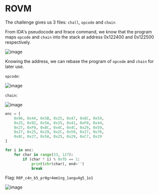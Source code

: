 # ROVM

The challenge gives us 3 files: ```chall```, ```opcode``` and ```chain```

From IDA's pseudocode and ltrace command, we know that the program maps ```opcode``` and ```chain``` into the stack at address 0x122400 and 0x122500 respectively.

![image](https://github.com/san601/CTF_Archive/assets/144963803/712c9614-7711-4bb3-9cbf-6ade7c772bbd)

Knowing the address, we can rebase the program of ```opcode``` and ```chain``` for later use.

```opcode```:

![image](https://github.com/san601/CTF_Archive/assets/144963803/adf8667a-38a4-4406-9281-cb8fd13e63b6)

```chain```:

![image](https://github.com/san601/CTF_Archive/assets/144963803/913e9384-6754-42b0-a696-bff65a104825)


```python
enc = [
    0x96, 0x44, 0x5B, 0x25, 0x47, 0x8C, 0x59, 
    0x25, 0x92, 0x5A, 0x25, 0x41, 0xF0, 0x44, 
    0x27, 0xF0, 0x8C, 0x4C, 0x4C, 0x29, 0x59, 
    0x27, 0x25, 0x29, 0x2C, 0x59, 0x27, 0x76, 
    0x8C, 0x27, 0x5A, 0x25, 0x29, 0xC7, 0x29
]

for i in enc:
    for char in range(33, 127):
        if (char * i) % 0xfb == 1:
            print(chr(char), end='')
            break

```

Flag: ```R0P_c4n_b5_pr0gr4mm1ng_1angu4g5_1o1```

![image](https://github.com/san601/CTF_Archive/assets/144963803/6582219c-be83-4b05-8264-858400ea1988)

